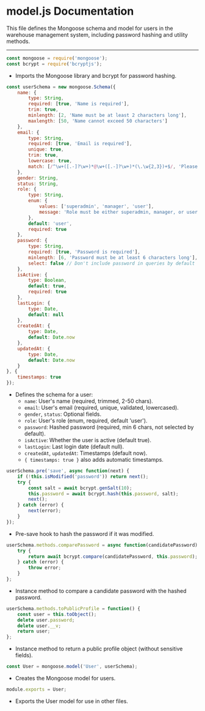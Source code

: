 # model.js Documentation

This file defines the Mongoose schema and model for users in the warehouse management system, including password hashing and utility methods.

---

```js
const mongoose = require('mongoose');
const bcrypt = require('bcryptjs');
```
- Imports the Mongoose library and bcrypt for password hashing.

```js
const userSchema = new mongoose.Schema({
    name: {
        type: String,
        required: [true, 'Name is required'],
        trim: true,
        minlength: [2, 'Name must be at least 2 characters long'],
        maxlength: [50, 'Name cannot exceed 50 characters']
    },
    email: {
        type: String,
        required: [true, 'Email is required'],
        unique: true,
        trim: true,
        lowercase: true,
        match: [/^\w+([.-]?\w+)*@\w+([.-]?\w+)*(\.\w{2,3})+$/, 'Please enter a valid email']
    },
    gender: String,
    status: String,
    role: {
        type: String,
        enum: {
            values: ['superadmin', 'manager', 'user'],
            message: 'Role must be either superadmin, manager, or user'
        },
        default: 'user',
        required: true
    },
    password: {
        type: String,
        required: [true, 'Password is required'],
        minlength: [6, 'Password must be at least 6 characters long'],
        select: false // Don't include password in queries by default
    },
    isActive: {
        type: Boolean,
        default: true,
        required: true
    },
    lastLogin: {
        type: Date,
        default: null
    },
    createdAt: {
        type: Date,
        default: Date.now
    },
    updatedAt: {
        type: Date,
        default: Date.now
    }
}, {
    timestamps: true
});
```
- Defines the schema for a user:
  - `name`: User's name (required, trimmed, 2-50 chars).
  - `email`: User's email (required, unique, validated, lowercased).
  - `gender`, `status`: Optional fields.
  - `role`: User's role (enum, required, default 'user').
  - `password`: Hashed password (required, min 6 chars, not selected by default).
  - `isActive`: Whether the user is active (default true).
  - `lastLogin`: Last login date (default null).
  - `createdAt`, `updatedAt`: Timestamps (default now).
  - `{ timestamps: true }` also adds automatic timestamps.

```js
userSchema.pre('save', async function(next) {
    if (!this.isModified('password')) return next();
    try {
        const salt = await bcrypt.genSalt(10);
        this.password = await bcrypt.hash(this.password, salt);
        next();
    } catch (error) {
        next(error);
    }
});
```
- Pre-save hook to hash the password if it was modified.

```js
userSchema.methods.comparePassword = async function(candidatePassword) {
    try {
        return await bcrypt.compare(candidatePassword, this.password);
    } catch (error) {
        throw error;
    }
};
```
- Instance method to compare a candidate password with the hashed password.

```js
userSchema.methods.toPublicProfile = function() {
    const user = this.toObject();
    delete user.password;
    delete user.__v;
    return user;
};
```
- Instance method to return a public profile object (without sensitive fields).

```js
const User = mongoose.model('User', userSchema);
```
- Creates the Mongoose model for users.

```js
module.exports = User;
```
- Exports the User model for use in other files.
